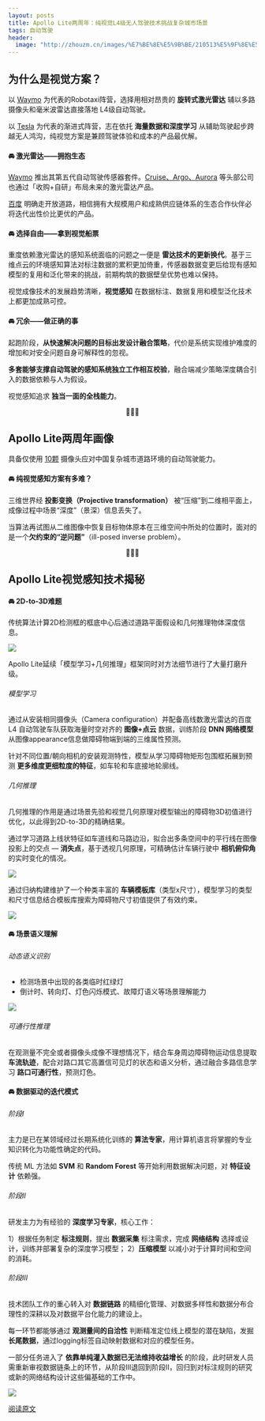 ```yaml
---
layout: posts
title: Apollo Lite两周年：纯视觉L4级无人驾驶技术挑战复杂城市场景
tags: 自动驾驶
header: 
  image: "http://zhouzm.cn/images/%E7%BE%8E%E5%9B%BE/210513%E5%9F%8E%E5%B8%822.jpg"
---
```





## 为什么是视觉方案？

以 <u>Waymo</u> 为代表的Robotaxi阵营，选择用相对昂贵的 **旋转式激光雷达** 辅以多路摄像头和毫米波雷达直接落地 L4级自动驾驶。

以 <u>Tesla</u> 为代表的渐进式阵营，志在依托 **海量数据和深度学习** 从辅助驾驶起步跨越无人鸿沟，纯视觉方案是兼顾驾驶体验和成本的产品最优解。



#### 🚘 激光雷达——拥抱生态

<u>Waymo</u> 推出其第五代自动驾驶传感器套件。<u>Cruise、Argo、Aurora</u> 等头部公司也通过「收购+自研」布局未来的激光雷达产品。

<u>百度</u> 明确走开放道路，相信拥有大规模用户和成熟供应链体系的生态合作伙伴必将迭代出性价比更优的产品。



#### 🚘 选择自由——拿到视觉船票

重度依赖激光雷达的感知系统面临的问题之一便是 **雷达技术的更新换代**。基于三维点云的环境感知算法对标注数据的累积更加倚重，传感器数据变更后给现有感知模型的复用和泛化带来的挑战，前期构筑的数据壁垒优势也难以保持。

视觉成像技术的发展趋势清晰，**视觉感知** 在数据标注、数据复用和模型泛化技术上都更加成熟可控。



#### 🚘 冗余——做正确的事

起跑阶段，**从快速解决问题的目标出发设计融合策略**，代价是系统实现维护难度的增加和对安全问题自身可解释性的忽视。

**多套能够支撑自动驾驶的感知系统独立工作相互校验**，融合端减少策略深度耦合引入的数据依赖与人为假设。

视觉感知追求 **独当一面的全栈能力**。

<center>💮💮💮</center>

## Apollo Lite两周年画像

具备仅使用 <u>10颗</u> 摄像头应对中国复杂城市道路环境的自动驾驶能力。



#### 🚘 纯视觉感知方案有多难？

三维世界经 **投影变换（Projective transformation）** 被“压缩”到二维相平面上，成像过程中场景“深度”（景深）信息丢失了。

当算法再试图从二维图像中恢复目标物体原本在三维空间中所处的位置时，面对的是一个**欠约束的“逆问题”**（ill-posed inverse problem）。

<center>💮💮💮</center>

## Apollo Lite视觉感知技术揭秘

#### 🚘 2D-to-3D难题

传统算法计算2D检测框的框底中心后通过道路平面假设和几何推理物体深度信息。

![](http://zhouzm.cn/DailyRead/assets/images/210428-Apollo-%E4%BC%A0%E7%BB%9F2Dto3D.webp)

Apollo Lite延续「模型学习+几何推理」框架同时对方法细节进行了大量打磨升级。



###### 模型学习

通过从安装相同摄像头（Camera configuration）并配备高线数激光雷达的百度 L4 自动驾驶车队获取海量时空对齐的 **图像+点云** 数据，训练阶段 **DNN 网络模型** 从图像appearance信息做障碍物端到端的三维属性预测。

针对不同位置/朝向相机的安装观测特性，模型从学习障碍物矩形包围框拓展到预测 **更多维度更细粒度的特征**，如车轮和车底接地轮廓线。



###### 几何推理

几何推理的作用是通过场景先验和视觉几何原理对模型输出的障碍物3D初值进行优化，以此得到2D-to-3D的精确结果。

通过学习道路上线状特征如车道线和马路边沿，拟合出多条空间中的平行线在图像投影上的交点 — **消失点**，基于透视几何原理，可精确估计车辆行驶中 **相机俯仰角** 的实时变化的情况。

![](http://zhouzm.cn/DailyRead/assets/images/210428-Apollo-%E6%B6%88%E5%A4%B1%E7%82%B9%E4%BC%B0%E8%AE%A1.webp)

通过归纳构建维护了一个种类丰富的 **车辆模板库**（类型x尺寸），模型学习的类型和尺寸信息结合模板库搜索为障碍物尺寸初值提供了有效约束。

![](http://zhouzm.cn/DailyRead/assets/images/210428-Apollo-%E8%BD%A6%E8%BE%86%E6%A8%A1%E6%9D%BF%E5%BA%93.png)



#### 🚘 场景语义理解

###### 动态语义识别

* 检测场景中出现的各类临时红绿灯
* 倒计时、转向灯、灯色闪烁模式、故障灯语义等场景理解能力

![](http://zhouzm.cn/DailyRead/assets/images/210428-Apollo-%E7%BA%A2%E7%BB%BF%E7%81%AF%E5%8A%A8%E6%80%81%E8%AF%AD%E4%B9%89%E8%AF%86%E5%88%AB.webp)



###### 可通行性推理

在观测量不完全或者摄像头成像不理想情况下，结合车身周边障碍物运动信息提取 **车流轨迹**，配合对路口其它高置信可见灯的状态和语义分析，通过融合多路信息学习 **路口可通行性**，预测灯色。



#### 🚘 数据驱动的迭代模式



###### 阶段Ⅰ

主力是已在某领域经过长期系统化训练的 **算法专家**，用计算机语言将掌握的专业知识转化为功能性确定的代码。

传统 ML 方法如 **SVM** 和 **Random Forest** 等开始利用数据解决问题，对 **特征设计** 依赖强。



###### 阶段Ⅱ

研发主力为有经验的 **深度学习专家**，核心工作：

1）根据任务制定 **标注规则**，提出 **数据采集** 标注需求，完成 **网络结构** 选择或设计，训练并部署复杂的深度学习模型；
2）**压缩模型** 以减小对于计算时间和空间的消耗。



###### 阶段Ⅲ

技术团队工作的重心转入对 **数据链路** 的精细化管理、对数据多样性和数据分布合理性的深耕以及对数据平台化能力的建设上。

每一环节都能够通过 **观测量间的自洽性** 判断精准定位线上模型的潜在缺陷，发掘 **长尾数据**，通过logging标签自动映射数据和对应的模型任务。

一部分任务进入了 **依靠单纯灌入数据已无法维持收益增长** 的阶段，此时研发人员需重新审视数据链条上的环节，从阶段Ⅲ退回到阶段Ⅱ，回归到对标注规则的研究或新的网络结构设计这些偏基础的工作中。





![](http://zhouzm.cn/DailyRead/assets/images/210428-Apollo-3%E4%B8%AA%E9%98%B6%E6%AE%B5.webp)

[阅读原文](https://mp.weixin.qq.com/s/pTKLFlLD6rF5N609XM9-Fg)